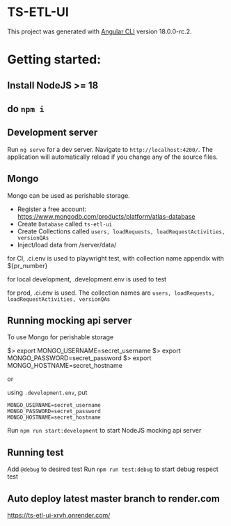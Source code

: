 # TS-ETL-UI

This project was generated with [Angular CLI](https://github.com/angular/angular-cli) version 18.0.0-rc.2.

# Getting started:
## Install NodeJS >= 18
## do `npm i`

## Development server

Run `ng serve` for a dev server. Navigate to `http://localhost:4200/`. The application will automatically reload if you change any of the source files.

## Mongo

Mongo can be used as perishable storage. 
- Register a free account: https://www.mongodb.com/products/platform/atlas-database
- Create `Database` called `ts-etl-ui`
- Create Collections called `users, loadRequests, loadRequestActivities, versionQAs`
- Inject/load data from /server/data/

for CI, .ci.env is used to playwright test, with collection name appendix with ${pr_number}

for local development, .development.env is used to test

for prod, .ci.env is used. The collection names are `users, loadRequests, loadRequestActivities, versionQAs`

## Running mocking api server

To use Mongo for perishable storage

$> export MONGO_USERNAME=secret_username
$> export MONGO_PASSWORD=secret_password
$> export MONGO_HOSTNAME=secret_hostname

or

using `.development.env`, put
```angular2html
MONGO_USERNAME=secret_username
MONGO_PASSWORD=secret_password
MONGO_HOSTNAME=secret_hostname
```

Run `npm run start:development` to start NodeJS mocking api server

## Running test
Add `@debug` to desired test
Run `npm run test:debug` to start debug respect test

## Auto deploy latest master branch to render.com
https://ts-etl-ui-xrvh.onrender.com/
